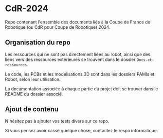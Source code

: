 # CdR-2024
Repo contenant l'ensemble des documents liés à la Coupe de France de Robotique (ou CdR pour Coupe de Robotique) 2024.

## Organisation du repo

Les ressources qui ne sont pas directement liées au robot, ainsi que des liens vers des ressources extérieures se trouvent dans le dossier `Docs-et-ressources`.

Le code, les PCBs et les modélisations 3D sont dans les dossiers PAMIs et Robot, selon leur utilisation.

La documentation associée à chaque partie du projet doit se trouver dans le README du dossier associé.

## Ajout de contenu

N'hésitez pas à ajouter vos tests divers sur ce repo.

Si vous pensez avoir cassé quelque chose, contactez le respo informatique.